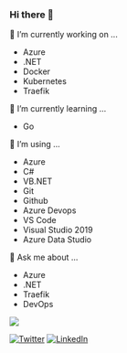 ### Hi there 👋

🔭 I’m currently working on ...
- Azure
- .NET
- Docker
- Kubernetes
- Traefik
        
🌱 I’m currently learning ...
- Go
    
👯 I’m using ...
- Azure
- C#
- VB.NET
- Git
- Github
- Azure Devops
- VS Code
- Visual Studio 2019
- Azure Data Studio

💬 Ask me about ...
- Azure
- .NET
- Traefik
- DevOps

<img align="center" src="https://github-readme-stats.vercel.app/api?username=mertyeter&show_icons=true&theme=dark" />




<a href="https://twitter.com/m3rtyeter"><img src="https://img.shields.io/twitter/follow/m3rtyeter?label=Twitter&style=social" alt="Twitter"></a>
<a href="https://www.linkedin.com/in/mertyeter/"><img src="https://img.shields.io/badge/LinkedIn--_.svg?style=social&logo=linkedin" alt="LinkedIn"></a>
